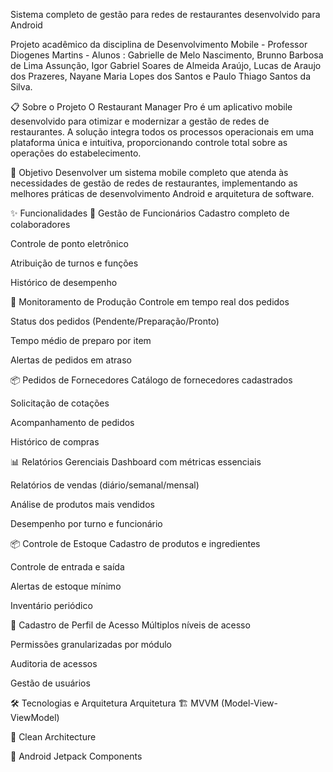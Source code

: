 Sistema completo de gestão para redes de restaurantes desenvolvido para Android

Projeto acadêmico da disciplina de Desenvolvimento Mobile - Professor Diogenes Martins - Alunos : Gabrielle de Melo Nascimento, Brunno Barbosa de Lima Assunção, Igor Gabriel Soares de Almeida Araújo, Lucas de Araujo dos Prazeres, Nayane Maria Lopes dos Santos e Paulo Thiago Santos da Silva.

</div>
📋 Sobre o Projeto
O Restaurant Manager Pro é um aplicativo mobile desenvolvido para otimizar e modernizar a gestão de redes de restaurantes. A solução integra todos os processos operacionais em uma plataforma única e intuitiva, proporcionando controle total sobre as operações do estabelecimento.

🎯 Objetivo
Desenvolver um sistema mobile completo que atenda às necessidades de gestão de redes de restaurantes, implementando as melhores práticas de desenvolvimento Android e arquitetura de software.

✨ Funcionalidades
👥 Gestão de Funcionários
Cadastro completo de colaboradores

Controle de ponto eletrônico

Atribuição de turnos e funções

Histórico de desempenho

🍳 Monitoramento de Produção
Controle em tempo real dos pedidos

Status dos pedidos (Pendente/Preparação/Pronto)

Tempo médio de preparo por item

Alertas de pedidos em atraso

📦 Pedidos de Fornecedores
Catálogo de fornecedores cadastrados

Solicitação de cotações

Acompanhamento de pedidos

Histórico de compras

📊 Relatórios Gerenciais
Dashboard com métricas essenciais

Relatórios de vendas (diário/semanal/mensal)

Análise de produtos mais vendidos

Desempenho por turno e funcionário

📦 Controle de Estoque
Cadastro de produtos e ingredientes

Controle de entrada e saída

Alertas de estoque mínimo

Inventário periódico

🔐 Cadastro de Perfil de Acesso
Múltiplos níveis de acesso

Permissões granularizadas por módulo

Auditoria de acessos

Gestão de usuários

🛠️ Tecnologias e Arquitetura
Arquitetura
🏗️ MVVM (Model-View-ViewModel)

🧩 Clean Architecture

🚀 Android Jetpack Components
